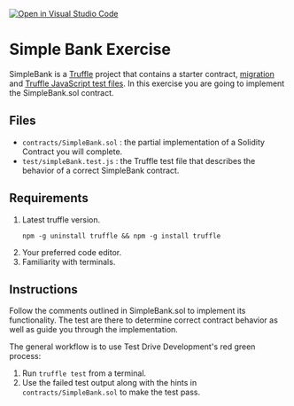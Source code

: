 [![Open in Visual Studio Code](https://classroom.github.com/assets/open-in-vscode-f059dc9a6f8d3a56e377f745f24479a46679e63a5d9fe6f495e02850cd0d8118.svg)](https://classroom.github.com/online_ide?assignment_repo_id=5784532&assignment_repo_type=AssignmentRepo)
# Simple Bank Exercise

SimpleBank is a [Truffle](https://www.trufflesuite.com/) project that contains
a starter contract,
[migration](https://www.trufflesuite.com/docs/truffle/getting-started/running-migrations#migration-files)
and [Truffle JavaScript test
files](https://www.trufflesuite.com/docs/truffle/testing/writing-tests-in-javascript).
In this exercise you are going to implement the SimpleBank.sol contract.

## Files

  * `contracts/SimpleBank.sol`
    : the partial implementation of a Solidity Contract you will complete. 
  * `test/simpleBank.test.js`
    : the Truffle test file that describes the behavior of a correct SimpleBank
    contract.

## Requirements
  1. Latest truffle version.
     ```console
     npm -g uninstall truffle && npm -g install truffle
     ```
  1. Your preferred code editor.
  1. Familiarity with terminals.

## Instructions

Follow the comments outlined in SimpleBank.sol to implement its
functionality. The test are there to determine correct contract behavior as
well as guide you through the implementation. 

The general workflow is to use Test Drive Development's red green process:
  1. Run `truffle test` from a terminal.
  2. Use the failed test output along with the hints in
     `contracts/SimpleBank.sol` to make the test pass.

<!-- <details><summary>Video: Run a test example</summary>

[![asciicast](https://asciinema.org/a/u3oXwF8qKruSN81sm8MGsmTf0.png)](https://asciinema.org/a/u3oXwF8qKruSN81sm8MGsmTf0)

</details> -->

